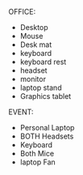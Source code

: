 OFFICE:
- Desktop
- Mouse
- Desk mat
- keyboard
- keyboard rest
- headset
- monitor
- laptop stand
- Graphics tablet

EVENT:
- Personal Laptop
- BOTH Headsets
- Keyboard
- Both Mice
- laptop Fan
